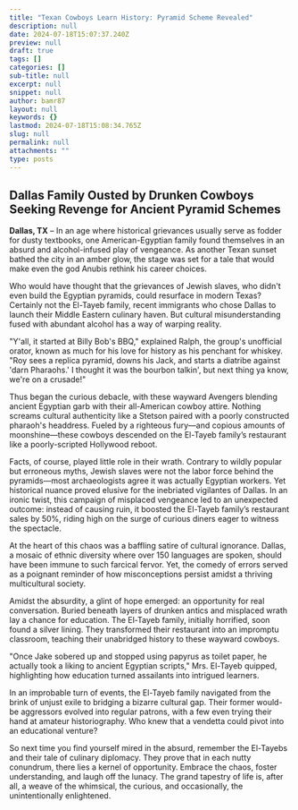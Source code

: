 ```yaml
---
title: "Texan Cowboys Learn History: Pyramid Scheme Revealed"
description: null
date: 2024-07-18T15:07:37.240Z
preview: null
draft: true
tags: []
categories: []
sub-title: null
excerpt: null
snippet: null
author: bamr87
layout: null
keywords: {}
lastmod: 2024-07-18T15:08:34.765Z
slug: null
permalink: null
attachments: ""
type: posts
---
```


## Dallas Family Ousted by Drunken Cowboys Seeking Revenge for Ancient Pyramid Schemes

**Dallas, TX** – In an age where historical grievances usually serve as fodder for dusty textbooks, one American-Egyptian family found themselves in an absurd and alcohol-infused play of vengeance. As another Texan sunset bathed the city in an amber glow, the stage was set for a tale that would make even the god Anubis rethink his career choices.

Who would have thought that the grievances of Jewish slaves, who didn't even build the Egyptian pyramids, could resurface in modern Texas? Certainly not the El-Tayeb family, recent immigrants who chose Dallas to launch their Middle Eastern culinary haven. But cultural misunderstanding fused with abundant alcohol has a way of warping reality.

"Y'all, it started at Billy Bob's BBQ," explained Ralph, the group's unofficial orator, known as much for his love for history as his penchant for whiskey. "Roy sees a replica pyramid, downs his Jack, and starts a diatribe against 'darn Pharaohs.' I thought it was the bourbon talkin', but next thing ya know, we're on a crusade!"

Thus began the curious debacle, with these wayward Avengers blending ancient Egyptian garb with their all-American cowboy attire. Nothing screams cultural authenticity like a Stetson paired with a poorly constructed pharaoh's headdress. Fueled by a righteous fury—and copious amounts of moonshine—these cowboys descended on the El-Tayeb family’s restaurant like a poorly-scripted Hollywood reboot.

Facts, of course, played little role in their wrath. Contrary to wildly popular but erroneous myths, Jewish slaves were not the labor force behind the pyramids—most archaeologists agree it was actually Egyptian workers. Yet historical nuance proved elusive for the inebriated vigilantes of Dallas. In an ironic twist, this campaign of misplaced vengeance led to an unexpected outcome: instead of causing ruin, it boosted the El-Tayeb family’s restaurant sales by 50%, riding high on the surge of curious diners eager to witness the spectacle.

At the heart of this chaos was a baffling satire of cultural ignorance. Dallas, a mosaic of ethnic diversity where over 150 languages are spoken, should have been immune to such farcical fervor. Yet, the comedy of errors served as a poignant reminder of how misconceptions persist amidst a thriving multicultural society.

Amidst the absurdity, a glint of hope emerged: an opportunity for real conversation. Buried beneath layers of drunken antics and misplaced wrath lay a chance for education. The El-Tayeb family, initially horrified, soon found a silver lining. They transformed their restaurant into an impromptu classroom, teaching their unabridged history to these wayward cowboys.

"Once Jake sobered up and stopped using papyrus as toilet paper, he actually took a liking to ancient Egyptian scripts," Mrs. El-Tayeb quipped, highlighting how education turned assailants into intrigued learners.

In an improbable turn of events, the El-Tayeb family navigated from the brink of unjust exile to bridging a bizarre cultural gap. Their former would-be aggressors evolved into regular patrons, with a few even trying their hand at amateur historiography. Who knew that a vendetta could pivot into an educational venture?

So next time you find yourself mired in the absurd, remember the El-Tayebs and their tale of culinary diplomacy. They prove that in each nutty conundrum, there lies a kernel of opportunity. Embrace the chaos, foster understanding, and laugh off the lunacy. The grand tapestry of life is, after all, a weave of the whimsical, the curious, and occasionally, the unintentionally enlightened.